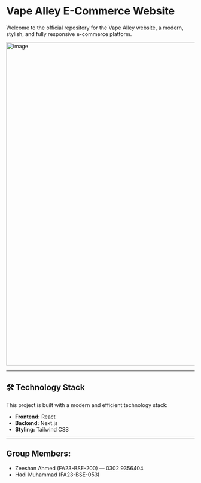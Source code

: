 # Vape Alley E-Commerce Website

Welcome to the official repository for the Vape Alley website, a modern, stylish, and fully responsive e-commerce platform.

<img width="1839" height="864" alt="image" src="https://github.com/user-attachments/assets/7487b3b9-da69-4d63-a9ce-09f19418b935" />


---

## 🛠️ Technology Stack
This project is built with a modern and efficient technology stack:

- **Frontend:** React  
- **Backend:** Next.js  
- **Styling:** Tailwind CSS  

---
## Group Members:
- Zeeshan Ahmed (FA23-BSE-200) — 0302 9356404
- Hadi Muhammad (FA23-BSE-053)



